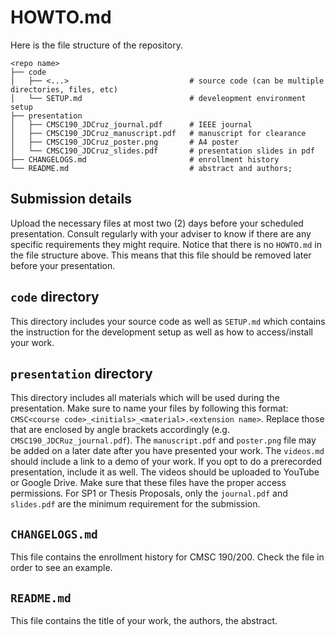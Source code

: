 # HOWTO.md
Here is the file structure of the repository.
```
<repo name>
├── code
│   ├── <...>                           # source code (can be multiple directories, files, etc)
│   └── SETUP.md                        # develeopment environment setup
├── presentation
│   ├── CMSC190_JDCruz_journal.pdf      # IEEE journal
│   ├── CMSC190_JDCruz_manuscript.pdf   # manuscript for clearance
│   ├── CMSC190_JDCruz_poster.png       # A4 poster
│   └── CMSC190_JDCruz_slides.pdf       # presentation slides in pdf
├── CHANGELOGS.md                       # enrollment history
└── README.md                           # abstract and authors;
```

## Submission details
Upload the necessary files at most two (2) days before your scheduled presentation. Consult regularly with your adviser to know if there are any specific requirements they might require. Notice that there is no `HOWTO.md` in the file structure above. This means that this file should be removed later before your presentation.

## `code` directory
This directory includes your source code as well as `SETUP.md` which contains the instruction for the development setup as well as how to access/install your work.

## `presentation` directory
This directory includes all materials which will be used during the presentation. Make sure to name your files by following this format: `CMSC<course code>_<initials>_<material>.<extension name>`. Replace those that are enclosed by angle brackets accordingly (e.g. `CMSC190_JDCRuz_journal.pdf`).
The `manuscript.pdf` and `poster.png` file may be added on a later date after you have presented your work.
The `videos.md` should include a link to a demo of your work. If you opt to do a prerecorded presentation, include it as well. The videos should be uploaded to YouTube or Google Drive. Make sure that these files have the proper access permissions.
For SP1 or Thesis Proposals, only the `journal.pdf` and `slides.pdf` are the minimum requirement for the submission.

## `CHANGELOGS.md`
This file contains the enrollment history for CMSC 190/200. Check the file in order to see an example.

## `README.md`
This file contains the title of your work, the authors, the abstract.

